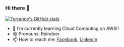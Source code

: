 ### Hi there 👋

<!--
**YHTerrance/YHTerrance** is a ✨ _special_ ✨ repository because its `README.md` (this file) appears on your GitHub profile.

Here are some ideas to get you started:

- 🔭 I’m currently working on ...
- 🌱 I’m currently learning ...
- 👯 I’m looking to collaborate on ...
- 🤔 I’m looking for help with ...
- 💬 Ask me about ...
- 📫 How to reach me: ...
- 😄 Pronouns: ...
- ⚡ Fun fact: ...

-->

[![Terrance's GitHub stats](https://github-readme-stats.vercel.app/api?username=yhterrance&show_icons=true&theme=tokyonight)](https://github.com/yhterrance/github-readme-stats)

- 🌱 I’m currently learning Cloud Computing on AWS!!
- 😄 Pronouns: Reindeer
- 📫 How to reach me: [Facebook](https://www.facebook.com/TerranceDingbading), [LinkedIn](https://www.linkedin.com/in/terrance-yu-hao-chen-848ba7183/)
